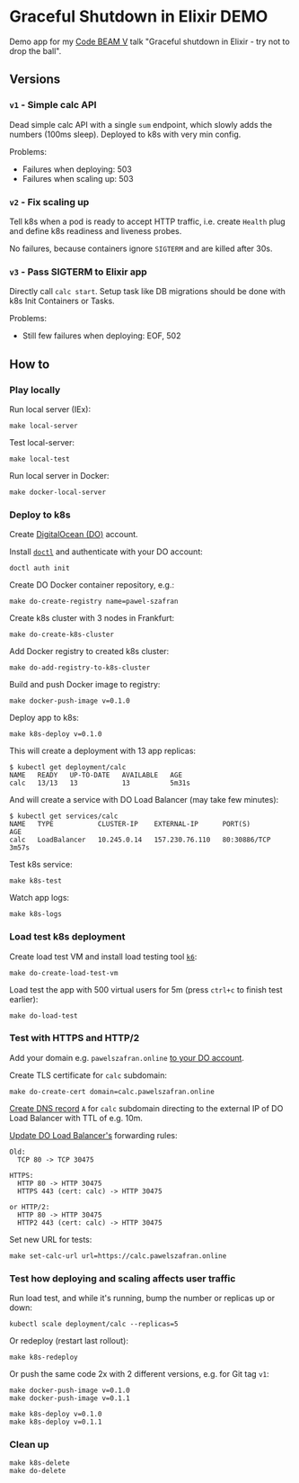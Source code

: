 # Graceful Shutdown in Elixir DEMO

Demo app for my [Code BEAM
V](https://codesync.global/conferences/code-beam-sto/) talk "Graceful shutdown
in Elixir - try not to drop the ball".

## Versions

### `v1` - Simple calc API

Dead simple calc API with a single `sum` endpoint, which slowly adds the numbers
(100ms sleep). Deployed to k8s with very min config.

Problems:
- Failures when deploying: 503
- Failures when scaling up: 503

### `v2` - Fix scaling up

Tell k8s when a pod is ready to accept HTTP traffic, i.e. create `Health` plug and
define k8s readiness and liveness probes.

No failures, because containers ignore `SIGTERM` and are killed after 30s.

### `v3` - Pass SIGTERM to Elixir app

Directly call `calc start`. Setup task like DB migrations should be done with k8s Init Containers or Tasks.

Problems:
- Still few failures when deploying: EOF, 502

## How to

### Play locally

Run local server (IEx):
```
make local-server
```

Test local-server:
```
make local-test
```

Run local server in Docker:
```
make docker-local-server
```

### Deploy to k8s

Create [DigitalOcean (DO)](https://www.digitalocean.com) account.

Install [`doctl`](https://github.com/digitalocean/doctl) and authenticate with
your DO account:
```
doctl auth init
```

Create DO Docker container repository, e.g.:
```
make do-create-registry name=pawel-szafran
```

Create k8s cluster with 3 nodes in Frankfurt:
```
make do-create-k8s-cluster
```

Add Docker registry to created k8s cluster:
```
make do-add-registry-to-k8s-cluster
```

Build and push Docker image to registry:
```
make docker-push-image v=0.1.0
```

Deploy app to k8s:
```
make k8s-deploy v=0.1.0
```

This will create a deployment with 13 app replicas:
```
$ kubectl get deployment/calc
NAME   READY   UP-TO-DATE   AVAILABLE   AGE
calc   13/13   13           13          5m31s
```

And will create a service with DO Load Balancer (may take few minutes):
```
$ kubectl get services/calc
NAME   TYPE           CLUSTER-IP    EXTERNAL-IP      PORT(S)        AGE
calc   LoadBalancer   10.245.0.14   157.230.76.110   80:30886/TCP   3m57s
```

Test k8s service:
```
make k8s-test
```

Watch app logs:
```
make k8s-logs
```

### Load test k8s deployment

Create load test VM and install load testing tool [`k6`](https://k6.io/docs/):
```
make do-create-load-test-vm
```

Load test the app with 500 virtual users for 5m (press `ctrl+c` to finish test
earlier):
```
make do-load-test
```

### Test with HTTPS and HTTP/2

Add your domain e.g. `pawelszafran.online` [to your DO
account](https://www.digitalocean.com/docs/networking/dns/how-to/add-domains/).

Create TLS certificate for `calc` subdomain:
```
make do-create-cert domain=calc.pawelszafran.online
```

[Create DNS
record](https://www.digitalocean.com/docs/networking/dns/how-to/manage-records/)
`A` for `calc` subdomain directing to the external IP of DO Load Balancer with
TTL of e.g. 10m.

[Update DO Load
Balancer's](https://www.digitalocean.com/docs/networking/load-balancers/how-to/manage/)
forwarding rules:
```
Old:
  TCP 80 -> TCP 30475

HTTPS:
  HTTP 80 -> HTTP 30475
  HTTPS 443 (cert: calc) -> HTTP 30475

or HTTP/2:
  HTTP 80 -> HTTP 30475
  HTTP2 443 (cert: calc) -> HTTP 30475
```

Set new URL for tests:

```
make set-calc-url url=https://calc.pawelszafran.online
```

### Test how deploying and scaling affects user traffic

Run load test, and while it's running, bump the number or replicas up or down:
```
kubectl scale deployment/calc --replicas=5
```

Or redeploy (restart last rollout):
```
make k8s-redeploy
```

Or push the same code 2x with 2 different versions, e.g. for Git tag `v1`:
```
make docker-push-image v=0.1.0
make docker-push-image v=0.1.1

make k8s-deploy v=0.1.0
make k8s-deploy v=0.1.1
```

### Clean up

```
make k8s-delete
make do-delete
```
